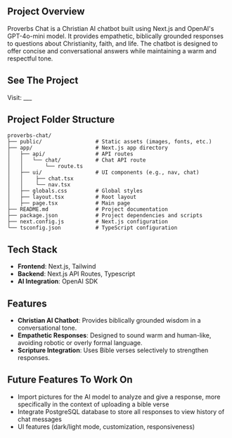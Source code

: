## Project Overview

Proverbs Chat is a Christian AI chatbot built using Next.js and OpenAI's GPT-4o-mini model. It provides empathetic, biblically grounded responses to questions about Christianity, faith, and life. The chatbot is designed to offer concise and conversational answers while maintaining a warm and respectful tone.

## See The Project

Visit: ___

## Project Folder Structure

```
proverbs-chat/
├── public/                 # Static assets (images, fonts, etc.)
├── app/                    # Next.js app directory
│   ├── api/                # API routes
│   │   └── chat/           # Chat API route
│   │       └── route.ts 
│   ├── ui/                 # UI components (e.g., nav, chat)
│   │    ├── chat.tsx
│   │    └── nav.tsx 
│   ├── globals.css         # Global styles
│   ├── layout.tsx          # Root layout
│   ├── page.tsx            # Main page
├── README.md               # Project documentation
├── package.json            # Project dependencies and scripts
├── next.config.js          # Next.js configuration
└── tsconfig.json           # TypeScript configuration
```

## Tech Stack

- **Frontend**: Next.js, Tailwind
- **Backend**: Next.js API Routes, Typescript
- **AI Integration**: OpenAI SDK

## Features

- **Christian AI Chatbot**: Provides biblically grounded wisdom in a conversational tone.
- **Empathetic Responses**: Designed to sound warm and human-like, avoiding robotic or overly formal language.
- **Scripture Integration**: Uses Bible verses selectively to strengthen responses.

## Future Features To Work On

- Import pictures for the AI model to analyze and give a response, more specifically in the context of uploading a bible verse
- Integrate PostgreSQL database to store all responses to view history of chat messages
- UI features (dark/light mode, customization, responsiveness)
